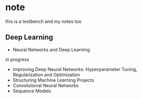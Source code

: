 # note

this is a testbench and my notes too

## Deep Learning

- Neural Networks and Deep Learning

in progress

- Improving Deep Neural Networks: Hyperparameter Tuning, Regularization and Optimization
- Structuring Machine Learning Projects
- Convolutional Neural Networks
- Sequence Models
